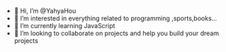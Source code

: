 - 👋 Hi, I’m @YahyaHou
- 👀 I’m interested in everything related to programming ,sports,books...
- 🌱 I’m currently learning JavaScript
- 💞️ I’m looking to collaborate on projects and help you build your dream projects

